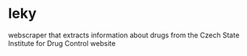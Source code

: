 # leky
webscraper that extracts information about drugs from the Czech State Institute for Drug Control website
